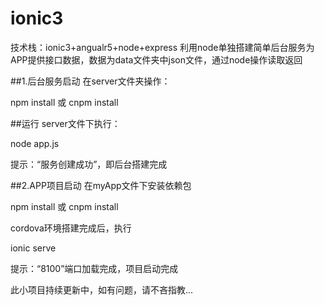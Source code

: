 # ionic3
技术栈：ionic3+angualr5+node+express
利用node单独搭建简单后台服务为APP提供接口数据，数据为data文件夹中json文件，通过node操作读取返回

##1.后台服务启动
在server文件夹操作：


npm install 或 cnpm install


##运行
server文件下执行：


node app.js


提示：“服务创建成功”，即后台搭建完成



##2.APP项目启动
在myApp文件下安装依赖包


npm install 或 cnpm install


cordova环境搭建完成后，执行


ionic serve


提示：“8100”端口加载完成，项目启动完成

此小项目持续更新中，如有问题，请不吝指教...
